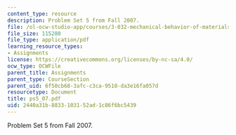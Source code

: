 ```yaml
---
content_type: resource
description: Problem Set 5 from Fall 2007.
file: /ol-ocw-studio-app/courses/3-032-mechanical-behavior-of-materials-fall-2007/2440a31b8833103152ad1c86f6bc5439_ps5_07.pdf
file_size: 115280
file_type: application/pdf
learning_resource_types:
- Assignments
license: https://creativecommons.org/licenses/by-nc-sa/4.0/
ocw_type: OCWFile
parent_title: Assignments
parent_type: CourseSection
parent_uid: 6f50cb68-3afc-c3ca-9510-da3e16fa057d
resourcetype: Document
title: ps5_07.pdf
uid: 2440a31b-8833-1031-52ad-1c86f6bc5439
---
```

Problem Set 5 from Fall 2007.